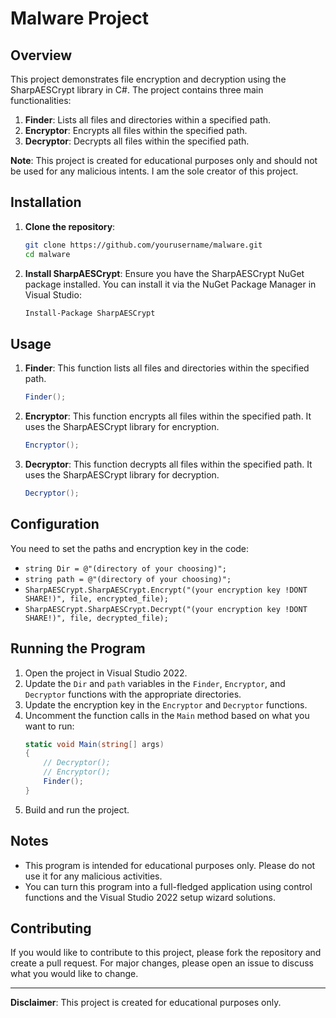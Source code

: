 # Malware Project

## Overview

This project demonstrates file encryption and decryption using the SharpAESCrypt library in C#. The project contains three main functionalities:
1. **Finder**: Lists all files and directories within a specified path.
2. **Encryptor**: Encrypts all files within the specified path.
3. **Decryptor**: Decrypts all files within the specified path.

**Note**: This project is created for educational purposes only and should not be used for any malicious intents. I am the sole creator of this project.

## Installation

1. **Clone the repository**:
    ```sh
    git clone https://github.com/yourusername/malware.git
    cd malware
    ```

2. **Install SharpAESCrypt**:
    Ensure you have the SharpAESCrypt NuGet package installed. You can install it via the NuGet Package Manager in Visual Studio:
    ```sh
    Install-Package SharpAESCrypt
    ```

## Usage

1. **Finder**:
    This function lists all files and directories within the specified path.
    ```csharp
    Finder();
    ```

2. **Encryptor**:
    This function encrypts all files within the specified path. It uses the SharpAESCrypt library for encryption.
    ```csharp
    Encryptor();
    ```

3. **Decryptor**:
    This function decrypts all files within the specified path. It uses the SharpAESCrypt library for decryption.
    ```csharp
    Decryptor();
    ```

## Configuration

You need to set the paths and encryption key in the code:
- `string Dir = @"(directory of your choosing)";`
- `string path = @"(directory of your choosing)";`
- `SharpAESCrypt.SharpAESCrypt.Encrypt("(your encryption key !DONT SHARE!)", file, encrypted_file);`
- `SharpAESCrypt.SharpAESCrypt.Decrypt("(your encryption key !DONT SHARE!)", file, decrypted_file);`

## Running the Program

1. Open the project in Visual Studio 2022.
2. Update the `Dir` and `path` variables in the `Finder`, `Encryptor`, and `Decryptor` functions with the appropriate directories.
3. Update the encryption key in the `Encryptor` and `Decryptor` functions.
4. Uncomment the function calls in the `Main` method based on what you want to run:
    ```csharp
    static void Main(string[] args)
    {
        // Decryptor();
        // Encryptor();
        Finder();
    }
    ```
5. Build and run the project.

## Notes

- This program is intended for educational purposes only. Please do not use it for any malicious activities.
- You can turn this program into a full-fledged application using control functions and the Visual Studio 2022 setup wizard solutions.

## Contributing

If you would like to contribute to this project, please fork the repository and create a pull request. For major changes, please open an issue to discuss what you would like to change.

---

**Disclaimer**: This project is created for educational purposes only.
